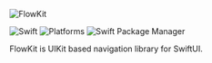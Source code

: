 ![FlowKit](https://raw.githubusercontent.com/Mercen-Lee/FlowKit/main/Resources/FlowKitLogo.svg)

![Swift](https://img.shields.io/badge/Swift-5.5_5.6_5.7_5.8-Orange?style=flat-square)
![Platforms](https://img.shields.io/badge/Platforms-iOS-yellowgreen?style=flat-square)
![Swift Package Manager](https://img.shields.io/badge/Swift_Package_Manager-compatible-orange?style=flat-square)

FlowKit is UIKit based navigation library for SwiftUI.

